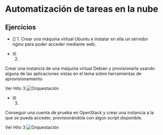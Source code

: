 # Automatización de tareas en la nube

## Ejercicios

* [] 1. 
Crear una máquina virtual Ubuntu e instalar en ella un servidor nginx para poder acceder mediante web.

* [x] 2. 
Crear una instancia de una máquina virtual Debian y provisionarla usando alguna de las aplicaciones vistas en el tema sobre herramientas de aprovisionamiento 

Ver Hito 3 ![Orquestación](https://github.com/mmaguero/MII-CC16-17/tree/master/orquestacion)

* [x] 3. 
Conseguir una cuenta de prueba en OpenStack y crear una instancia a la que se pueda acceder, provisionándola con algún script disponible.

Ver Hito 3 ![Orquestación](https://github.com/mmaguero/MII-CC16-17/tree/master/orquestacion)

